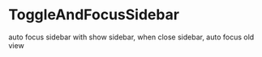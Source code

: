 ToggleAndFocusSidebar
=====================

auto focus sidebar with show sidebar, when close sidebar, auto focus old view
